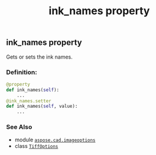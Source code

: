 ﻿---
title: ink_names property
second_title: Aspose.CAD for Python via .NET API References
description: 
type: docs
weight: 260
url: /python-net/aspose.cad.imageoptions/tiffoptions/ink_names/
is_root: false
---

## ink_names property


Gets or sets the ink names.
### Definition:
```python
@property
def ink_names(self):
    ...
@ink_names.setter
def ink_names(self, value):
    ...
```

### See Also
* module [`aspose.cad.imageoptions`](../../)
* class [`TiffOptions`](/cad/python-net/aspose.cad.imageoptions/tiffoptions)
